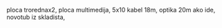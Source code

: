 ploca trorednax2, 
ploca multimedija, 
5x10 kabel 18m, 
optika 20m ako ide,
novotub iz skladista, 

